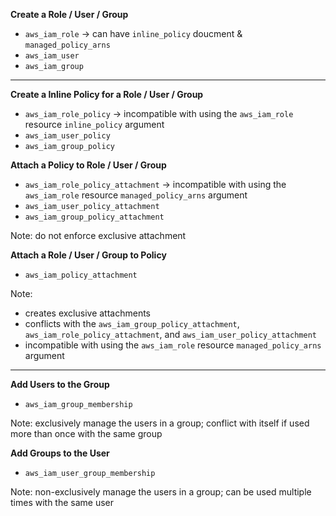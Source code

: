**Create a Role / User / Group**
- `aws_iam_role` -> can have `inline_policy` doucment & `managed_policy_arns`
- `aws_iam_user`
- `aws_iam_group`

---

**Create a Inline Policy for a Role / User / Group**
- `aws_iam_role_policy` -> incompatible with using the `aws_iam_role` resource `inline_policy` argument
- `aws_iam_user_policy`
- `aws_iam_group_policy`

**Attach a Policy to Role / User / Group**
- `aws_iam_role_policy_attachment` -> incompatible with using the `aws_iam_role` resource `managed_policy_arns` argument
- `aws_iam_user_policy_attachment`
- `aws_iam_group_policy_attachment`

Note: do not enforce exclusive attachment

**Attach a Role / User / Group to Policy**
- `aws_iam_policy_attachment`

Note:
- creates exclusive attachments 
- conflicts with the `aws_iam_group_policy_attachment`, `aws_iam_role_policy_attachment`, and `aws_iam_user_policy_attachment`
- incompatible with using the `aws_iam_role` resource `managed_policy_arns` argument

---

**Add Users to the Group**
- `aws_iam_group_membership`

Note: exclusively manage the users in a group; conflict with itself if used more than once with the same group

**Add Groups to the User**
- `aws_iam_user_group_membership`

Note: non-exclusively manage the users in a group; can be used multiple times with the same user

